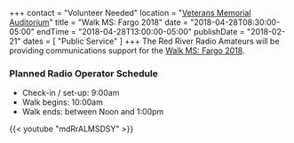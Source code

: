 +++
contact = "Volunteer Needed"
location = "[Veterans Memorial Auditorium](/places/west-fargo-veterans-memorial-arena/)"
title = "Walk MS: Fargo 2018"
date = "2018-04-28T08:30:00-05:00"
endTime = "2018-04-28T13:00:00-05:00"
publishDate = "2018-02-21"
dates = [ "Public Service" ]
+++
The Red River Radio Amateurs will be providing communications support for the
[Walk MS: Fargo 2018](http://main.nationalmssociety.org/site/TR/Walk/MNMWalkEvents?pg=entry&fr_id=29449).

### Planned Radio Operator Schedule
* Check-in / set-up: 9:00am
* Walk begins: 10:00am
* Walk ends: between Noon and 1:00pm

{{< youtube "mdRrALMSDSY" >}}

<!--The event support net will operate simplex.-->
